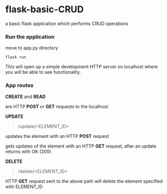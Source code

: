 # flask-basic-CRUD
a basic flask application which performs CRUD operations
### Run the application
move to app.py directory
```
flask run
```
This will open up a simple development HTTP server on localhost where you will be able to see functionality.

### App routes

**CREATE** and **READ** 

are HTTP **POST** or **GET** requests to the localhost.

**UPDATE** 
> /update/<ELEMENT_ID>

updates the element with an HTTP **POST** request

gets updates of the element with an HTTP **GET** request, after an update returns with OK (200)
 
**DELETE**
> /delete/<ELEMENT_ID>

HTTP **GET** request sent to the above path will delete the element specified with ELEMENT_ID